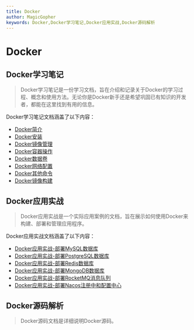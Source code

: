 ```yaml
---
title: Docker
author: MagicGopher
keywords: Docker,Docker学习笔记,Docker应用实战,Docker源码解析
---
```


# Docker

## Docker学习笔记

> Docker学习笔记是一份学习文档，旨在介绍和记录关于Docker的学习过程、概念和使用方法。无论你是Docker新手还是希望巩固已有知识的开发者，都能在这里找到有用的信息。

Docker学习笔记文档涵盖了以下内容：
- [Docker简介](./01-Docker学习笔记/01-Docker简介.md)
- [Docker安装](./01-Docker学习笔记/02-Docker安装.md)
- [Docker镜像管理](./01-Docker学习笔记/03-Docker镜像管理.md)
- [Docker容器操作](./01-Docker学习笔记/04-Docker容器操作.md)
- [Docker数据卷](./01-Docker学习笔记/05-Docker数据卷.md)
- [Docker网络配置](./01-Docker学习笔记/06-Docker网络配置.md)
- [Docker其他命令](./01-Docker学习笔记/07-Docker其他命令.md)
- [Docker镜像构建](./01-Docker学习笔记/08-Docker镜像构建.md)


## Docker应用实战

> Docker应用实战是一个实际应用案例的文档，旨在展示如何使用Docker来构建、部署和管理应用程序。

Docker应用实战文档涵盖了以下内容：
- [Docker应用实战-部署MySQL数据库](./02-Docker应用实战/01-部署MySQL数据库.md)
- [Docker应用实战-部署PostgreSQL数据库](./02-Docker应用实战/02-部署PostgreSQL数据库.md)
- [Docker应用实战-部署Redis数据库](./02-Docker应用实战/03-部署Redis数据库.md)
- [Docker应用实战-部署MongoDB数据库](./02-Docker应用实战/04-部署MongoDB数据库.md)
- [Docker应用实战-部署RocketMQ消息队列](./02-Docker应用实战/05-部署RocketMQ消息队列.md)
- [Docker应用实战-部署Nacos注册中和配置中心](./02-Docker应用实战/06-部署Nacos注册中和配置中心.md)

## Docker源码解析

> Docker源码文档是详细说明Docker源码。